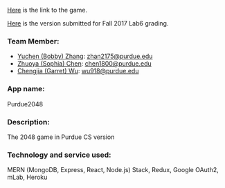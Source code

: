 [Here](https://purdue2048.herokuapp.com) is the link to the game.

[Here](https://github.com/bobby569/CS252WebApp/tree/1701c25b7f748a5b359536b94c23f0356c46d2ed)
is the version submitted for Fall 2017 Lab6 grading.

### Team Member:

* [Yuchen (Bobby) Zhang](http://bobby569.com): zhan2175@purdue.edu
* [Zhuoya (Sophia) Chen](https://github.com/zhuoyachen526): chen1800@purdue.edu
* [Chengjia (Garret) Wu](https://github.com/Figrua): wu918@purdue.edu

### App name:

Purdue2048

### Description:

The 2048 game in Purdue CS version

### Technology and service used:

MERN (MongoDB, Express, React, Node.js) Stack, Redux, Google OAuth2, mLab, Heroku
